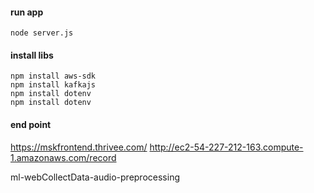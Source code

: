 

#### run app
```
node server.js
```

#### install libs
```
npm install aws-sdk
npm install kafkajs
npm install dotenv
npm install dotenv
```

#### end point
https://mskfrontend.thrivee.com/
http://ec2-54-227-212-163.compute-1.amazonaws.com/record

ml-webCollectData-audio-preprocessing